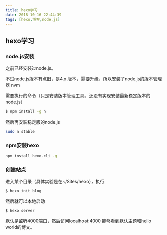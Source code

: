 ```yaml
---
title: hexo学习
date: 2018-10-16 22:44:39
tags: [hexo,博客,node.js]
---
```


## hexo学习

### node.js安装 

之前已经安装过node.js。

不过node.js版本有点旧，是4.x 版本，需要升级，所以安装了node.js的版本管理器 nvm

需要执行的命令（只是安装版本管理工具，还没有实现安装最新稳定版本的node.js）

``` bash
$ npm install -g n
```

然后再安装稳定版的node.js

``` bash
sudo n stable
```

### npm安装hexo

``` bash
npm install hexo-cli -g
```

### 创建站点

进入某个目录（具体实验是在~/Sites/hexo），执行

``` bash
$ hexo init blog
```

然后就可以本地启动 

``` bash
$ hexo server
```

默认是监听4000端口，然后访问localhost:4000 能够看到默认主题和hello world的博文。

